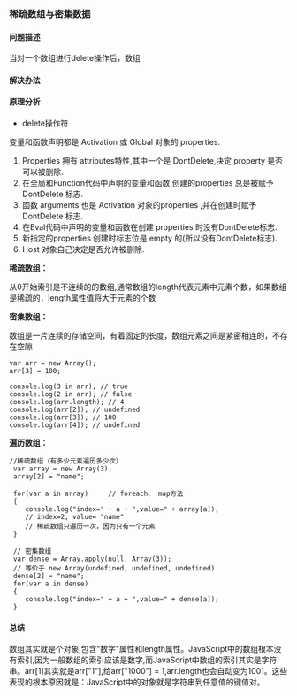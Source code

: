 ### 稀疏数组与密集数据

#### 问题描述

当对一个数组进行delete操作后，数组

#### 解决办法

#### 原理分析

*  delete操作符

变量和函数声明都是 Activation 或 Global 对象的 properties.

1. Properties 拥有 attributes特性,其中一个是 DontDelete,决定 property 是否可以被删除.
2. 在全局和Function代码中声明的变量和函数,创建的properties 总是被赋予 DontDelete 标志.
3. 函数 arguments 也是 Activation 对象的properties ,并在创建时赋予 DontDelete 标志.
4. 在Eval代码中声明的变量和函数在创建 properties 时没有DontDelete标志.
5. 新指定的properties 创建时标志位是 empty 的\(所以没有DontDelete标志\).
6. Host 对象自己决定是否允许被删除.

**稀疏数组：**

从0开始索引是不连续的的数组,通常数组的length代表元素中元素个数，如果数组是稀疏的，length属性值将大于元素的个数

**密集数组：**

数组是一片连续的存储空间，有着固定的长度，数组元素之间是紧密相连的，不存在空隙

```
var arr = new Array();
arr[3] = 100;

console.log(3 in arr); // true
console.log(2 in arr); // false
console.log(arr.length); // 4
console.log(arr[2]); // undefined
console.log(arr[3]); // 100
console.log(arr[4]); // undefined
```

**遍历数组：**

```
//稀疏数组（有多少元素遍历多少次）  
 var array = new Array(3);   
 array[2] = "name";  

 for(var a in array)     // foreach、 map方法
 {  
    console.log("index=" + a + ",value=" + array[a]);  
    // index=2, value= "name" 
    // 稀疏数组只遍历一次，因为只有一个元素
 }  

 // 密集数组  
 var dense = Array.apply(null, Array(3)); 
 // 等价于 new Array(undefined, undefined, undefined)
 dense[2] = "name";  
 for(var a in dense)   
 {  
    console.log("index=" + a + ",value=" + dense[a]);  
 }
```

#### 总结

数组其实就是个对象,包含"数字"属性和length属性。JavaScript中的数组根本没有索引,因为一般数组的索引应该是数字,而JavaScript中数组的索引其实是字符串。arr\[1\]其实就是arr\["1"\],给arr\["1000"\] = 1,arr.length也会自动变为1001。这些表现的根本原因就是：JavaScript中的对象就是字符串到任意值的键值对。

